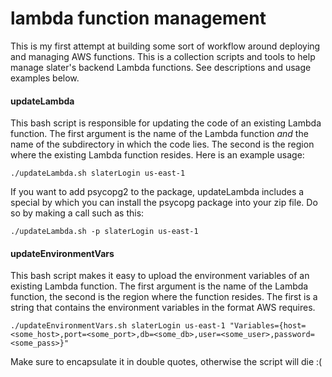lambda function management
==========================

This is my first attempt at building some sort of workflow around deploying
and managing AWS functions. This is a collection scripts and tools to help
manage slater's backend Lambda functions. See descriptions and usage examples
below.

#### updateLambda

This bash script is responsible for updating the code of an existing Lambda
function. The first argument is the name of the Lambda function *and* the
name of the subdirectory in which the code lies. The second is the region
where the existing Lambda function resides. Here is an example usage:

```
./updateLambda.sh slaterLogin us-east-1
```

If you want to add psycopg2 to the package, updateLambda includes a special
by which you can install the psycopg package into your zip file. Do so by
making a call such as this:

```
./updateLambda.sh -p slaterLogin us-east-1
```

#### updateEnvironmentVars

This bash script makes it easy to upload the environment variables of an
existing Lambda function. The first argument is the name of the Lambda function,
the second is the region where the function resides. The first is a string
that contains the environment variables in the format AWS requires.

```
./updateEnvironmentVars.sh slaterLogin us-east-1 "Variables={host=<some_host>,port=<some_port>,db=<some_db>,user=<some_user>,password=<some_pass>}"
```

Make sure to encapsulate it in double quotes, otherwise the script will die :(
